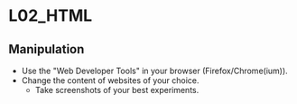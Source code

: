 # L02_HTML

## Manipulation

- Use the "Web Developer Tools" in your browser (Firefox/Chrome(ium)).
- Change the content of websites of your choice.
  - Take screenshots of your best experiments.
